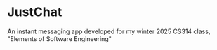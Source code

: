 # JustChat
An instant messaging app developed for my winter 2025 CS314 class, "Elements of Software Engineering"
